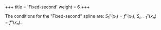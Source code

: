 +++
title = 'Fixed-second'
weight = 6
+++

The conditions for the "Fixed-second" spline are: $S_1''(x_1) = f''(x_1), \ S_{n-1}''(x_n) = f''(x_n)$.